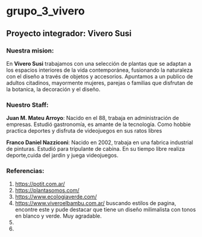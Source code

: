 # grupo_3_vivero

## Proyecto integrador: Vivero Susi


### Nuestra mision:

En **Vivero Susi** trabajamos con una selección de plantas que se adaptan a los espacios interiores de la vida contemporánea, fusionando la naturaleza con el diseño a través de objetos y accesorios. Apuntamos a un publico de adultos citadinos, mayormente mujeres, parejas o familias que disfrutan de la botanica, la decoración y el diseño.

### Nuestro Staff:

**Juan M. Mateu Arroyo**: Nacido en el 88, trabaja en administración de empresas. Estudió gastronomía, es amante de la tecnología. Como hobbie practica deportes y disfruta de videojuegos en sus ratos libres


**Franco Daniel Nazziconi**: Nacido en 2002, trabaja en una fabrica industrial de pinturas. Estudió para tripulante de cabina. En su tiempo libre realiza deporte,cuida del jardin y juega videojuegos. 



### Referencias:
1. https://potit.com.ar/
2. https://plantasomos.com/
3. https://www.ecologiaverde.com/
4. https://www.viveroelbambu.com.ar/ buscando estilos de pagina, encontre este y pude destacar que tiene un diseño milimalista con tonos en blanco y verde. Muy agradable.
5. 
6. 
